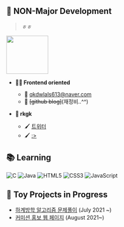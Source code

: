 ## 🐏 NON-Major Development
> *ㅎㅎ*

<p align="left"><img src="https://user-images.githubusercontent.com/77262012/126252543-d68d67e3-e3c6-44ce-89d1-cfb54d181180.gif" height="100" width="110"></p>

- **🙋‍♀️ Frontend oriented**   
    - 📧 qkdwlals613@naver.com   
    - 📝 ~~[github blog]~~(재정비..^^)   

- **🎨 rkgk**     
    - 🖌 [트위터](https://twitter.com/brlamb_04)   
    - 🖌 [:>](https://scratch.mit.edu/projects/473178997)   



##  📚 Learning
<img alt="C" src="https://img.shields.io/badge/c-F78181.svg?&style=for-the-badge&logo=c&logoColor=white"/>

<img alt="Java" src="https://img.shields.io/badge/java-FEDA47.svg?&style=for-the-badge&logo=java&logoColor=white"/>

<img alt="HTML5" src="https://img.shields.io/badge/HTML5-B1E07E.svg?&style=for-the-badge&logo=HTML5&logoColor=white"/>

<img alt="CSS3" src="https://img.shields.io/badge/CSS3-59B3E3.svg?&style=for-the-badge&logo=CSS3&logoColor=white"/>

<img alt="JavaScript" src="https://img.shields.io/badge/JavaScript-D19CE2?&style=for-the-badge&logo=JavaScript&logoColor=white"/>

## 📢 Toy Projects in Progress
- [하계방학 알고리즘 문제풀이](https://github.com/REEENG9/algorithm_study) (July 2021 ~)
- [커미션 홍보 웹 페이지](https://github.com/REEENG9/Commission-page) (August 2021~) 
